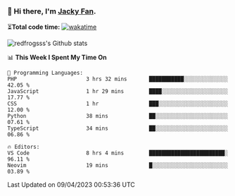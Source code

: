### 👋 Hi there, I'm [Jacky Fan](https://jacky.fan).

⏳**Total code time:** [![wakatime](https://wakatime.com/badge/user/2cbd8003-b8b8-4565-92d7-ad9c23ff1846.svg)](https://wakatime.com/@2cbd8003-b8b8-4565-92d7-ad9c23ff1846)

<img src="https://github-readme-stats.vercel.app/api?username=redfrogsss&show_icons=true" alt="redfrogsss's Github stats"></img>

<!--START_SECTION:waka-->
📊 **This Week I Spent My Time On** 

```text
💬 Programming Languages: 
PHP                      3 hrs 32 mins       ███████████░░░░░░░░░░░░░░   42.05 % 
JavaScript               1 hr 29 mins        ████░░░░░░░░░░░░░░░░░░░░░   17.77 % 
CSS                      1 hr                ███░░░░░░░░░░░░░░░░░░░░░░   12.00 % 
Python                   38 mins             ██░░░░░░░░░░░░░░░░░░░░░░░   07.61 % 
TypeScript               34 mins             ██░░░░░░░░░░░░░░░░░░░░░░░   06.86 % 

🔥 Editors: 
VS Code                  8 hrs 4 mins        ████████████████████████░   96.11 % 
Neovim                   19 mins             █░░░░░░░░░░░░░░░░░░░░░░░░   03.89 % 
```


 Last Updated on 09/04/2023 00:53:36 UTC
<!--END_SECTION:waka-->
